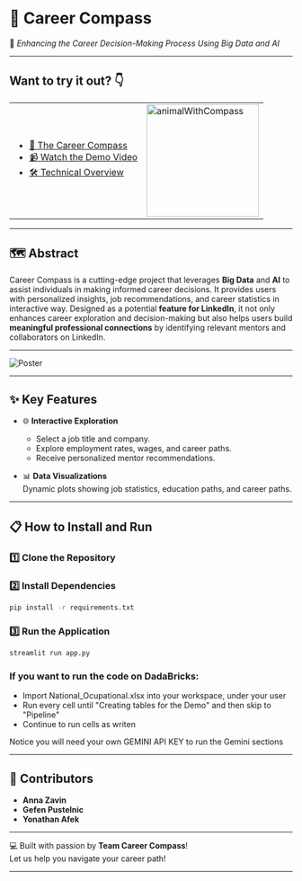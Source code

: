 # 🧭 **Career Compass**
🌟 *Enhancing the Career Decision-Making Process Using Big Data and AI*  

---
## **Want to try it out? 👇**

<table>
  <tr>
    <td>
      <ul>
        <li><a href="https://career-compass-3738544368441327.7.azure.databricksapps.com/#career-compass">🧭 The Career Compass</a></li>
        <li><a href="https://vimeo.com/1053457943/3014490fc9?share=copy">📹 Watch the Demo Video</a></li>
        <li><a href="https://vimeo.com/1054177858/66fe4f3f9c?share=copy">🛠️ Technical Overview</a></li>
      </ul>
    </td>
    <td>
      <img src="https://github.com/user-attachments/assets/006facb7-fba8-4d6d-a829-6254837d63f6" alt="animalWithCompass" width="200"/>
    </td>
  </tr>

</table>


---
## 🗺️ **Abstract**

Career Compass is a cutting-edge project that leverages **Big Data** and **AI** to assist individuals in making informed career decisions. It provides users with personalized insights, job recommendations, and career statistics in interactive way. Designed as a potential **feature for LinkedIn**, it not only enhances career exploration and decision-making but also helps users build **meaningful professional connections** by identifying relevant mentors and collaborators on LinkedIn.

---

![Poster](https://github.com/user-attachments/assets/68b18904-cce3-4034-9997-091e3b773f0f)

---

## ✨ **Key Features**
  
- 🌐 **Interactive Exploration**  
  - Select a job title and company.
  - Explore employment rates, wages, and career paths.
  - Receive personalized mentor recommendations.

- 📊 **Data Visualizations**  
  Dynamic plots showing job statistics, education paths, and career paths.

---

## 📋 **How to Install and Run**

### 1️⃣ Clone the Repository

### 2️⃣ Install Dependencies
```bash
pip install -r requirements.txt
```

### 3️⃣ Run the Application
```bash
streamlit run app.py
```
### If you want to run the code on DadaBricks:
- Import National_Ocupational.xlsx into your workspace, under your user
- Run every cell until "Creating tables for the Demo" and then skip to "Pipeline"
- Continue to run cells as writen

Notice you will need your own GEMINI API KEY to run the Gemini sections

---

## 🌟 **Contributors**

- **Anna Zavin**  
- **Gefen Pustelnic**  
- **Yonathan Afek**  

---

💻 Built with passion by **Team Career Compass**!  
Let us help you navigate your career path!  

--- 
